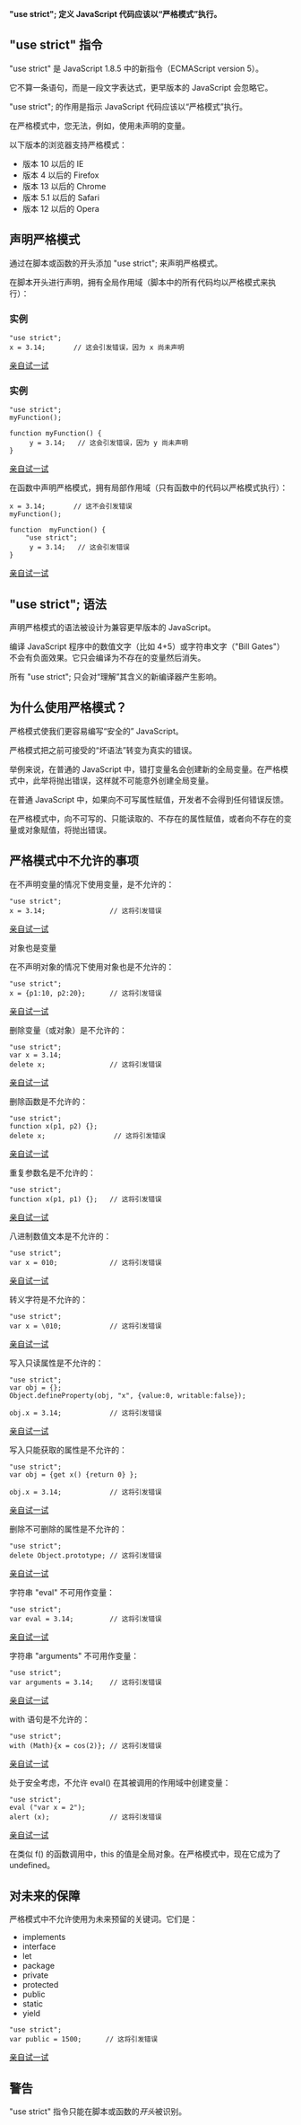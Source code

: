 **"use strict"; 定义 JavaScript 代码应该以“严格模式”执行。**

## "use strict" 指令

"use strict" 是 JavaScript 1.8.5 中的新指令（ECMAScript version 5）。

它不算一条语句，而是一段文字表达式，更早版本的 JavaScript 会忽略它。

"use strict"; 的作用是指示 JavaScript 代码应该以“严格模式”执行。

在严格模式中，您无法，例如，使用未声明的变量。

以下版本的浏览器支持严格模式：

- 版本 10 以后的 IE
- 版本 4 以后的 Firefox
- 版本 13 以后的 Chrome
- 版本 5.1 以后的 Safari
- 版本 12 以后的 Opera

## 声明严格模式

通过在脚本或函数的开头添加 "use strict"; 来声明严格模式。

在脚本开头进行声明，拥有全局作用域（脚本中的所有代码均以严格模式来执行）：

### 实例

```
"use strict";
x = 3.14;       // 这会引发错误，因为 x 尚未声明
```

[亲自试一试](https://www.w3school.com.cn/tiy/t.asp?f=js_strict_variable)

### 实例

```
"use strict";
myFunction();

function myFunction() {
     y = 3.14;   // 这会引发错误，因为 y 尚未声明
}
```

[亲自试一试](https://www.w3school.com.cn/tiy/t.asp?f=js_strict_global)

在函数中声明严格模式，拥有局部作用域（只有函数中的代码以严格模式执行）：

```
x = 3.14;       // 这不会引发错误
myFunction();

function  myFunction() {
	"use strict";
	 y = 3.14;   // 这会引发错误
}
```

[亲自试一试](https://www.w3school.com.cn/tiy/t.asp?f=js_strict_local)

## "use strict"; 语法

声明严格模式的语法被设计为兼容更早版本的 JavaScript。

编译 JavaScript 程序中的数值文字（比如 4+5）或字符串文字（"Bill Gates"）不会有负面效果。它只会编译为不存在的变量然后消失。

所有 "use strict"; 只会对“理解”其含义的新编译器产生影响。

## 为什么使用严格模式？

严格模式使我们更容易编写“安全的” JavaScript。

严格模式把之前可接受的“坏语法”转变为真实的错误。

举例来说，在普通的 JavaScript 中，错打变量名会创建新的全局变量。在严格模式中，此举将抛出错误，这样就不可能意外创建全局变量。

在普通 JavaScript 中，如果向不可写属性赋值，开发者不会得到任何错误反馈。

在严格模式中，向不可写的、只能读取的、不存在的属性赋值，或者向不存在的变量或对象赋值，将抛出错误。

## 严格模式中不允许的事项

在不声明变量的情况下使用变量，是不允许的：

```
"use strict";
x = 3.14;                // 这将引发错误
```

[亲自试一试](https://www.w3school.com.cn/tiy/t.asp?f=js_strict_variable)

对象也是变量

在不声明对象的情况下使用对象也是不允许的：

```
"use strict";
x = {p1:10, p2:20};      // 这将引发错误
```

[亲自试一试](https://www.w3school.com.cn/tiy/t.asp?f=js_strict_object)

删除变量（或对象）是不允许的：

```
"use strict";
var x = 3.14;
delete x;                // 这将引发错误
```

[亲自试一试](https://www.w3school.com.cn/tiy/t.asp?f=js_strict_delete)

删除函数是不允许的：

```
"use strict";
function x(p1, p2) {}; 
delete x;                 // 这将引发错误
```

[亲自试一试](https://www.w3school.com.cn/tiy/t.asp?f=js_strict_delete_function)

重复参数名是不允许的：

```
"use strict";
function x(p1, p1) {};   // 这将引发错误
```

[亲自试一试](https://www.w3school.com.cn/tiy/t.asp?f=js_strict_duplicate)

八进制数值文本是不允许的：

```
"use strict";
var x = 010;             // 这将引发错误
```

[亲自试一试](https://www.w3school.com.cn/tiy/t.asp?f=js_strict_octal)

转义字符是不允许的：

```
"use strict";
var x = \010;            // 这将引发错误
```

[亲自试一试](https://www.w3school.com.cn/tiy/t.asp?f=js_strict_escape)

写入只读属性是不允许的：

```
"use strict";
var obj = {};
Object.defineProperty(obj, "x", {value:0, writable:false});

obj.x = 3.14;            // 这将引发错误
```

[亲自试一试](https://www.w3school.com.cn/tiy/t.asp?f=js_strict_readonly)

写入只能获取的属性是不允许的：

```
"use strict";
var obj = {get x() {return 0} };

obj.x = 3.14;            // 这将引发错误
```

[亲自试一试](https://www.w3school.com.cn/tiy/t.asp?f=js_strict_getonly)

删除不可删除的属性是不允许的：

```
"use strict";
delete Object.prototype; // 这将引发错误
```

[亲自试一试](https://www.w3school.com.cn/tiy/t.asp?f=js_strict_deleteproperty)

字符串 "eval" 不可用作变量：

```
"use strict";
var eval = 3.14;         // 这将引发错误
```

[亲自试一试](https://www.w3school.com.cn/tiy/t.asp?f=js_strict_eval)

字符串 "arguments" 不可用作变量：

```
"use strict";
var arguments = 3.14;    // 这将引发错误
```

[亲自试一试](https://www.w3school.com.cn/tiy/t.asp?f=js_strict_arguments)

with 语句是不允许的：

```
"use strict";
with (Math){x = cos(2)}; // 这将引发错误
```

[亲自试一试](https://www.w3school.com.cn/tiy/t.asp?f=js_strict_width)

处于安全考虑，不允许 eval() 在其被调用的作用域中创建变量：

```
"use strict";
eval ("var x = 2");
alert (x);               // 这将引发错误
```

[亲自试一试](https://www.w3school.com.cn/tiy/t.asp?f=js_strict_eval_2)

在类似 f() 的函数调用中，this 的值是全局对象。在严格模式中，现在它成为了 undefined。

## 对未来的保障

严格模式中不允许使用为未来预留的关键词。它们是：

- implements
- interface
- let
- package
- private
- protected
- public
- static
- yield

```
"use strict";
var public = 1500;      // 这将引发错误
```

[亲自试一试](https://www.w3school.com.cn/tiy/t.asp?f=js_strict_names)

## 警告

"use strict" 指令只能在脚本或函数的*开头*被识别。